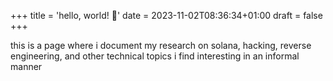 +++
title = 'hello, world! 👋'
date = 2023-11-02T08:36:34+01:00
draft = false
+++

this is a page where i document my research on solana, hacking, reverse engineering, and other technical topics i find interesting in an informal manner
